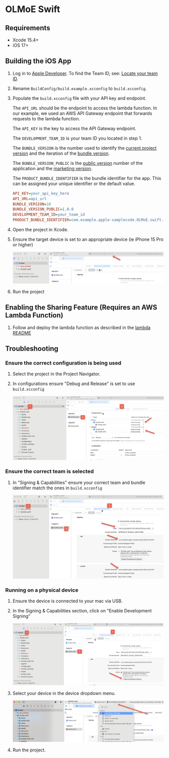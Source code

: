 # OLMoE Swift

## Requirements

- Xcode 15.4+
- iOS 17+

## Building the iOS App

1) Log in to [Apple Developer](https://developer.apple.com).
    To find the Team ID, see: [Locate your team ID](https://developer.apple.com/help/account/manage-your-team/locate-your-team-id/).

1) Rename `BuildConfig/build.example.xcconfig` to `build.xcconfig`.

1) Populate the `build.xcconfig` file with your API key and endpoint.

    The `API_URL` should be the endpoint to access the lambda function.
    In our example, we used an AWS API Gateway endpoint that forwards requests to the lambda function.

    The `API_KEY` is the key to access the API Gateway endpoint.

    The `DEVELOPMENT_TEAM_ID` is your team ID you located in step 1.

    The `BUNDLE_VERSION` is the number used to identify the [current project version](https://developer.apple.com/documentation/xcode/build-settings-reference#Current-Project-Version) and the iteration of the [bundle version](https://developer.apple.com/documentation/bundleresources/information-property-list/cfbundleversion).

    The `BUNDLE_VERSION_PUBLIC` is the [public version](https://developer.apple.com/documentation/bundleresources/information-property-list/cfbundleshortversionstring) number of the application and the [marketing version](https://developer.apple.com/documentation/xcode/build-settings-reference#Marketing-Version).

    The `PRODUCT_BUNDLE_IDENTIFIER` is the bundle identifier for the app.
    This can be assigned your unique identifier or the default value.

    ```ini
    API_KEY=your_api_key_here
    API_URL=api_url
    BUNDLE_VERSION=10
    BUNDLE_VERSION_PUBLIC=1.0.0
    DEVELOPMENT_TEAM_ID=your_team_id
    PRODUCT_BUNDLE_IDENTIFIER=com.example.apple-samplecode.OLMoE.swift.${DEVELOPMENT_TEAM_ID}
    ```

1) Open the project in Xcode.

1) Ensure the target device is set to an appropriate device (ie iPhone 15 Pro or higher)

    ![Select Project OLMoE Swift](../doc_assets/Set_Target_Device.png)

1) Run the project

## Enabling the Sharing Feature (Requires an AWS Lambda Function)

1) Follow and deploy the lambda function as described in the [lambda README](../aws-lambda/README.md)

## Troubleshooting

### Ensure the correct configuration is being used

1) Select the project in the Project Navigator.

1) In configurations ensure "Debug and Release" is set to use `build.xcconfig`

    ![set the configuration file to `build.xcconfig`](../doc_assets/Configuration_File.png)

### Ensure the correct team is selected

1) In "Signing & Capabilities" ensure your correct team and bundle identifier match the ones in `build.xcconfig`

    ![Select Project OLMoE Swift](../doc_assets/Validate_Team_and_Bundle_ID.png)

### Running on a physical device

1) Ensure the device is connected to your mac via USB.

1) In the Signing & Capabilities section, click on "Enable Development Signing"

    ![Enable Development Signing](../doc_assets/Enable_Development_Signing.png)

1) Select your device in the device dropdown menu.

    ![Select Device](../doc_assets/Select_Device.png)

1) Run the project.
